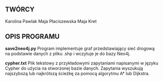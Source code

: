 ## TWÓRCY
Karolina Pawlak
Maja Płaciszewska
Maja Kret


## OPIS PROGRAMU 


**save2neo4j.py**
Program implementuje graf przedstawiający sieć drogową na podstawie danych z pliku .shp i wczytuje je do bazy Neo4j.

**cypher.txt**
Plik tekstowy z przykładowymi zapytaniami napisanymi w języku Cypher do użycia na stworzonej bazie danych. 
Zapytania wyszukują najszybszą lub najkrótszą ścieżkę za pomocą algorytmu A* lub Dijkstra. 



